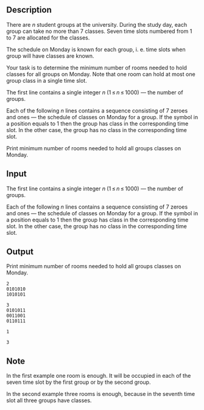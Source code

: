 ## Description

<div><p>There are <span class="tex-span"><i>n</i></span> student groups at the university. During the study day, each group can take no more than <span class="tex-span">7</span> classes. Seven time slots numbered from <span class="tex-span">1</span> to <span class="tex-span">7</span> are allocated for the classes.</p><p>The schedule on Monday is known for each group, i. e. time slots when group will have classes are known.</p><p>Your task is to determine the minimum number of rooms needed to hold classes for all groups on Monday. Note that one room can hold at most one group class in a single time slot.</p></div><div class="input-specification"><p>The first line contains a single integer <span class="tex-span"><i>n</i></span> (<span class="tex-span">1 ≤ <i>n</i> ≤ 1000</span>) — the number of groups. </p><p>Each of the following <span class="tex-span"><i>n</i></span> lines contains a sequence consisting of <span class="tex-span">7</span> zeroes and ones — the schedule of classes on Monday for a group. If the symbol in a position equals to <span class="tex-span">1</span> then the group has class in the corresponding time slot. In the other case, the group has no class in the corresponding time slot.</p></div><div class="output-specification"><p>Print minimum number of rooms needed to hold all groups classes on Monday.</p></div>

## Input

<p>The first line contains a single integer <span class="tex-span"><i>n</i></span> (<span class="tex-span">1 ≤ <i>n</i> ≤ 1000</span>) — the number of groups. </p><p>Each of the following <span class="tex-span"><i>n</i></span> lines contains a sequence consisting of <span class="tex-span">7</span> zeroes and ones — the schedule of classes on Monday for a group. If the symbol in a position equals to <span class="tex-span">1</span> then the group has class in the corresponding time slot. In the other case, the group has no class in the corresponding time slot.</p>

## Output

<p>Print minimum number of rooms needed to hold all groups classes on Monday.</p>





```input1
2
0101010
1010101

```




```input2
3
0101011
0011001
0110111

```




```output1
1

```




```output2
3

```



## Note

<p>In the first example one room is enough. It will be occupied in each of the seven time slot by the first group or by the second group.</p><p>In the second example three rooms is enough, because in the seventh time slot all three groups have classes.</p>
